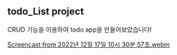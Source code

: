 ## todo_List project

CRUD 기능을 이용하여 todo app을 만들어보았습니다!

[Screencast from 2022년 12월 17일 10시 30분 57초.webm](https://user-images.githubusercontent.com/110921798/208216924-335c6168-63d4-4a9f-98ec-ff2e5451cef0.webm)
